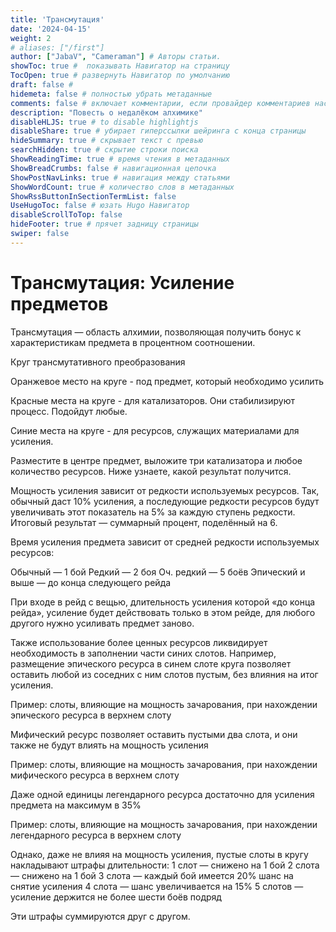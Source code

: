 ```yaml
---
title: 'Трансмутация'
date: '2024-04-15'
weight: 2
# aliases: ["/first"]
author: ["JabaV", "Cameraman"] # Авторы статьи.
showToc: true #  показывать Навигатор на страницу
TocOpen: true # развернуть Навигатор по умолчанию
draft: false #
hidemeta: false # полностью убрать метаданные
comments: false # включает комментарии, если провайдер комментариев настроен
description: "Повесть о недалёком алхимике"
disableHLJS: true # to disable highlightjs
disableShare: true # убирает гиперссылки шейринга с конца страницы
hideSummary: true # скрывает текст с превью
searchHidden: true # скрытие строки поиска
ShowReadingTime: true # время чтения в метаданных
ShowBreadCrumbs: false # навигационная цепочка
ShowPostNavLinks: true # навигация между статьями
ShowWordCount: true # количество слов в метаданных
ShowRssButtonInSectionTermList: false
UseHugoToc: false # юзать Hugo Навигатор
disableScrollToTop: false
hideFooter: true # прячет задницу страницы
swiper: false
---
```

# Трансмутация: Усиление предметов

Трансмутация — область алхимии, позволяющая получить бонус к характеристикам предмета в процентном соотношении.

Круг трансмутативного преобразования

<!-- 🖼️❌ Image not available. Please use `PdfPipelineOptions(generate_picture_images=True)` -->

Оранжевое место на круге - под предмет, который необходимо усилить

Красные места на круге - для катализаторов. Они стабилизируют процесс. Подойдут любые.

Синие места на круге - для ресурсов, служащих материалами для усиления.

Разместите в центре предмет, выложите три катализатора и любое количество ресурсов. Ниже узнаете, какой результат получится.

Мощность усиления зависит от редкости используемых ресурсов.
Так, обычный даст 10% усиления, а последующие редкости ресурсов будут увеличивать этот показатель на 5% за каждую ступень редкости.
Итоговый результат — суммарный процент, поделённый на 6.

Время усиления предмета зависит от средней редкости используемых ресурсов:

Обычный — 1 бой
Редкий — 2 боя
Оч. редкий — 5 боёв
Эпический и выше — до конца следующего рейда

При входе в рейд с вещью, длительность усиления которой «до конца рейда», усиление будет действовать только в этом рейде, для любого другого нужно усиливать предмет заново.

Также использование более ценных ресурсов ликвидирует необходимость в заполнении части синих слотов.
Например, размещение эпического ресурса в синем слоте круга позволяет оставить любой из соседних с ним слотов пустым, без влияния на итог усиления.

Пример: слоты, влияющие на мощность зачарования, при нахождении эпического ресурса в верхнем слоту

<!-- 🖼️❌ Image not available. Please use `PdfPipelineOptions(generate_picture_images=True)` -->

Мифический ресурс позволяет оставить пустыми два слота, и они также не будут влиять на мощность усиления

Пример: слоты, влияющие на мощность зачарования, при нахождении мифического ресурса в верхнем слоту

<!-- 🖼️❌ Image not available. Please use `PdfPipelineOptions(generate_picture_images=True)` -->

Даже одной единицы легендарного ресурса достаточно для усиления предмета на максимум в 35%

Пример: слоты, влияющие на мощность зачарования, при нахождении легендарного ресурса в верхнем слоту

<!-- 🖼️❌ Image not available. Please use `PdfPipelineOptions(generate_picture_images=True)` -->

Однако, даже не влияя на мощность усиления, пустые слоты в кругу накладывают штрафы длительности:
1 слот — снижено на 1 бой
2 слота — снижено на 1 бой
3 слота — каждый бой имеется 20% шанс на снятие усиления
4 слота — шанс увеличивается на 15%
5 слотов — усиление держится не более шести боёв подряд

Эти штрафы суммируются друг с другом.